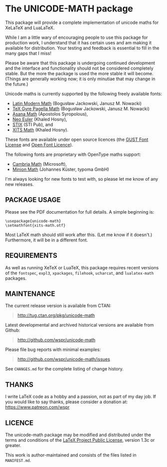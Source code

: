 The UNICODE-MATH package
========================

This package will provide a complete implementation of unicode maths for
XeLaTeX and LuaLaTeX.

While I am a little wary of encouraging people to use this package for
production work, I understand that it has certain uses and am making it
available for distribution. Your testing and feedback is essential to fill
in the many gaps that I miss!

Please be aware that this package is undergoing continued development and the
interface and functionality should not be considered completely stable. But
the more the package is used the more stable it will become. (Things are
generally working now; it is only minutiae that may change in the future.)

Unicode maths is currently supported by the following freely available fonts:

 - [Latin Modern Math][LM] (Bogusław Jackowski, Janusz M. Nowacki)
 - [TeX Gyre Pagella Math][PM] (Bogusław Jackowski, Janusz M. Nowacki)
 - [Asana Math][AM] (Apostolos Syropolous),
 - [Neo Euler][NE] (Khaled Hosny),
 - [STIX][SM] (STI Pub), and
 - [XITS Math][XM] (Khaled Hosny).

These fonts are available under open source licences
(the [GUST Font License][GFL] and [Open Font Licence][OFL]).

The following fonts are proprietary with OpenType maths support:

 - [Cambria Math][CM] (Microsoft),
 - [Minion Math][MM] (Johannes Küster, typoma GmbH)

I'm always looking for new fonts to test with, so please let me know of any
new releases.

[CM]: http://www.ascenderfonts.com/font/cambria-regular.aspx
[MM]: http://www.typoma.com/en/fonts.html
[LM]: http://www.gust.org.pl/projects/e-foundry/lm-math
[PM]: http://www.ctan.org/pkg/tex-gyre-math-pagella
[AM]: http://www.ctan.org/pkg/asana-math
[NE]: http://github.com/khaledhosny/euler-otf
[SM]: http://www.aip.org/stixfonts/
[XM]: http://github.com/khaledhosny/xits-math
[GFL]: http://www.gust.org.pl/projects/projects/e-foundry/licenses/
[OFL]: http://scripts.sil.org/OFL


PACKAGE USAGE
-------------

Please see the PDF documentation for full details. A simple beginning is:

    \usepackage{unicode-math}
    \setmathfont{xits-math.otf}

Most LaTeX math should still work after this. (Let me know if it doesn't.)
Furthermore, it will be in a different font.


REQUIREMENTS
------------

As well as running XeTeX or LuaTeX, this package requires recent versions of the `fontspec`, `expl3`, `xpackages`, `filehook`, `ucharcat`, and `lualatex-math` packages.


MAINTENANCE
-----------

The current release version is available from CTAN:
> <http://tug.ctan.org/pkg/unicode-math>

Latest developmental and archived historical versions are available from Github:
> <http://github.com/wspr/unicode-math>

Please file bug reports with minimal examples:
> <http://github.com/wspr/unicode-math/issues>

See `CHANGES.md` for the complete listing of change history.


THANKS
------

I write LaTeX code as a hobby and a passion, not as part of my day job.
If you would like to say thanks, please consider a donation at: <https://www.patreon.com/wspr>


LICENCE
-------

The unicode-math package may be modified and distributed under the terms and
conditions of the [LaTeX Project Public License][LPPL], version 1.3c or
greater.

[LPPL]: http://www.latex-project.org/lppl/

This work is author-maintained and consists of the files listed in `MANIFEST.md`.
